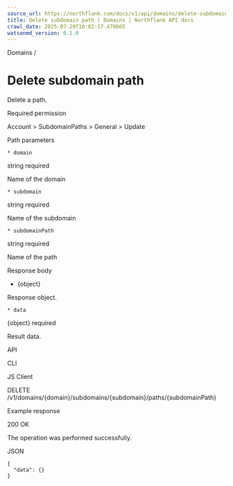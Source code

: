 ```yaml
---
source_url: https://northflank.com/docs/v1/api/domains/delete-subdomain-path
title: Delete subdomain path | Domains | Northflank API docs
crawl_date: 2025-07-29T10:02:17.478665
watsonmd_version: 0.1.0
---
```


Domains / 

# Delete subdomain path

Delete a path.

Required permission

Account > SubdomainPaths > General > Update

Path parameters

    * domain

string required

Name of the domain

    * subdomain

string required

Name of the subdomain

    * subdomainPath

string required

Name of the path




Response body

  * {object}

Response object.

    * data

{object} required

Result data.




API

CLI

JS Client

DELETE /v1/domains/{domain}/subdomains/{subdomain}/paths/{subdomainPath}

Example response

200 OK

The operation was performed successfully.

JSON
    
    
    {
      "data": {}
    }